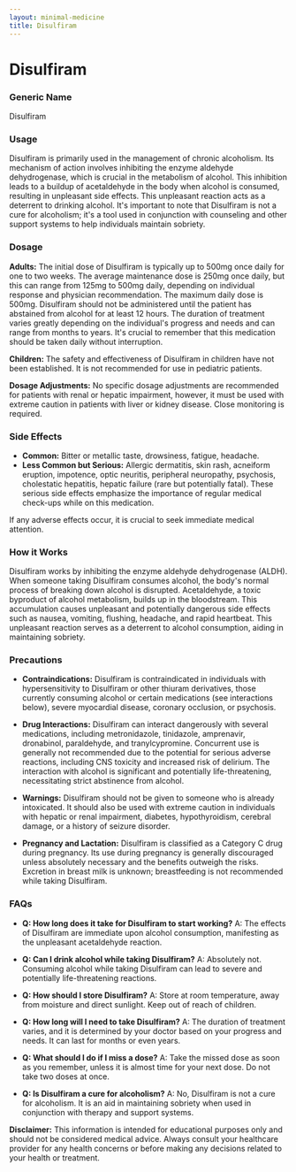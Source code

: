 ```yaml
---
layout: minimal-medicine
title: Disulfiram
---
```


# Disulfiram
### Generic Name
Disulfiram

### Usage
Disulfiram is primarily used in the management of chronic alcoholism.  Its mechanism of action involves inhibiting the enzyme aldehyde dehydrogenase, which is crucial in the metabolism of alcohol. This inhibition leads to a buildup of acetaldehyde in the body when alcohol is consumed, resulting in unpleasant side effects.  This unpleasant reaction acts as a deterrent to drinking alcohol.  It's important to note that Disulfiram is not a cure for alcoholism; it's a tool used in conjunction with counseling and other support systems to help individuals maintain sobriety.


### Dosage

**Adults:**  The initial dose of Disulfiram is typically up to 500mg once daily for one to two weeks. The average maintenance dose is 250mg once daily, but this can range from 125mg to 500mg daily, depending on individual response and physician recommendation. The maximum daily dose is 500mg. Disulfiram should not be administered until the patient has abstained from alcohol for at least 12 hours. The duration of treatment varies greatly depending on the individual's progress and needs and can range from months to years.  It's crucial to remember that this medication should be taken daily without interruption.

**Children:** The safety and effectiveness of Disulfiram in children have not been established. It is not recommended for use in pediatric patients.

**Dosage Adjustments:** No specific dosage adjustments are recommended for patients with renal or hepatic impairment, however, it must be used with extreme caution in patients with liver or kidney disease.  Close monitoring is required.

### Side Effects

* **Common:** Bitter or metallic taste, drowsiness, fatigue, headache.
* **Less Common but Serious:**  Allergic dermatitis, skin rash, acneiform eruption, impotence, optic neuritis, peripheral neuropathy, psychosis, cholestatic hepatitis, hepatic failure (rare but potentially fatal).  These serious side effects emphasize the importance of regular medical check-ups while on this medication.

If any adverse effects occur, it is crucial to seek immediate medical attention.

### How it Works
Disulfiram works by inhibiting the enzyme aldehyde dehydrogenase (ALDH).  When someone taking Disulfiram consumes alcohol, the body's normal process of breaking down alcohol is disrupted. Acetaldehyde, a toxic byproduct of alcohol metabolism, builds up in the bloodstream. This accumulation causes unpleasant and potentially dangerous side effects such as nausea, vomiting, flushing, headache, and rapid heartbeat. This unpleasant reaction serves as a deterrent to alcohol consumption, aiding in maintaining sobriety.

### Precautions

* **Contraindications:** Disulfiram is contraindicated in individuals with hypersensitivity to Disulfiram or other thiuram derivatives, those currently consuming alcohol or certain medications (see interactions below), severe myocardial disease, coronary occlusion, or psychosis.

* **Drug Interactions:** Disulfiram can interact dangerously with several medications, including metronidazole, tinidazole, amprenavir, dronabinol, paraldehyde, and tranylcypromine. Concurrent use is generally not recommended due to the potential for serious adverse reactions, including CNS toxicity and increased risk of delirium.  The interaction with alcohol is significant and potentially life-threatening, necessitating strict abstinence from alcohol.

* **Warnings:**  Disulfiram should not be given to someone who is already intoxicated.  It should also be used with extreme caution in individuals with hepatic or renal impairment, diabetes, hypothyroidism, cerebral damage, or a history of seizure disorder.

* **Pregnancy and Lactation:** Disulfiram is classified as a Category C drug during pregnancy.  Its use during pregnancy is generally discouraged unless absolutely necessary and the benefits outweigh the risks.  Excretion in breast milk is unknown; breastfeeding is not recommended while taking Disulfiram.


### FAQs

* **Q: How long does it take for Disulfiram to start working?** A: The effects of Disulfiram are immediate upon alcohol consumption, manifesting as the unpleasant acetaldehyde reaction.

* **Q: Can I drink alcohol while taking Disulfiram?** A: Absolutely not. Consuming alcohol while taking Disulfiram can lead to severe and potentially life-threatening reactions.

* **Q: How should I store Disulfiram?** A: Store at room temperature, away from moisture and direct sunlight. Keep out of reach of children.

* **Q: How long will I need to take Disulfiram?** A: The duration of treatment varies, and it is determined by your doctor based on your progress and needs. It can last for months or even years.

* **Q: What should I do if I miss a dose?** A: Take the missed dose as soon as you remember, unless it is almost time for your next dose. Do not take two doses at once.

* **Q: Is Disulfiram a cure for alcoholism?** A: No, Disulfiram is not a cure for alcoholism. It is an aid in maintaining sobriety when used in conjunction with therapy and support systems.


**Disclaimer:** This information is intended for educational purposes only and should not be considered medical advice. Always consult your healthcare provider for any health concerns or before making any decisions related to your health or treatment.

